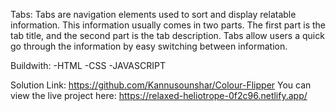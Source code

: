 Tabs:
Tabs are navigation elements used to sort and display relatable information. This information usually comes in two parts. The first part is the tab title, and the second part is the tab description. Tabs allow users a quick go through the information by easy switching between information.

Buildwith:
-HTML
-CSS
-JAVASCRIPT

Solution Link: https://github.com/Kannusounshar/Colour-Flipper
You can view the live project here: https://relaxed-heliotrope-0f2c96.netlify.app/
